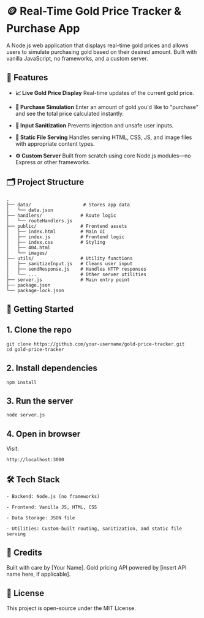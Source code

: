 # 🪙 Real-Time Gold Price Tracker & Purchase App

A Node.js web application that displays real-time gold prices and allows users to simulate purchasing gold based on their desired amount. Built with vanilla JavaScript, no frameworks, and a custom server.
## 📌 Features

-   **📈 Live Gold Price Display**
    Real-time updates of the current gold price.

-   **🛒 Purchase Simulation**
    Enter an amount of gold you'd like to "purchase" and see the total price calculated instantly.

-   **🧼 Input Sanitization**
    Prevents injection and unsafe user inputs.

-   **📁 Static File Serving**
    Handles serving HTML, CSS, JS, and image files with appropriate content types.

-   **⚙️ Custom Server**
    Built from scratch using core Node.js modules—no Express or other frameworks.

## 🗂️ Project Structure
```
.
├── data/                   # Stores app data
│   └── data.json
├── handlers/              # Route logic
│   └── routeHandlers.js
├── public/                # Frontend assets
│   ├── index.html         # Main UI
│   ├── index.js           # Frontend logic
│   ├── index.css          # Styling
│   ├── 404.html
│   └── images/
├── utils/                 # Utility functions
│   ├── sanitizeInput.js   # Cleans user input
│   ├── sendResponse.js    # Handles HTTP responses
│   └── ...                # Other server utilities
├── server.js              # Main entry point
├── package.json
└── package-lock.json

```

## 🚀 Getting Started
## 1. Clone the repo

```
git clone https://github.com/your-username/gold-price-tracker.git
cd gold-price-tracker
```

## 2. Install dependencies

```
npm install
```

## 3. Run the server

```
node server.js
```

## 4. Open in browser

Visit:
```
http://localhost:3000
```

## 🛠 Tech Stack
    
    - Backend: Node.js (no frameworks)

    - Frontend: Vanilla JS, HTML, CSS

    - Data Storage: JSON file

    - Utilities: Custom-built routing, sanitization, and static file serving


## 🙌 Credits

Built with care by [Your Name].
Gold pricing API powered by [insert API name here, if applicable].

## 📄 License

This project is open-source under the MIT License.

